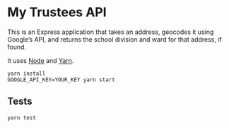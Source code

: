 # My Trustees API

This is an Express application that takes an address, geocodes it using Google’s API, and returns the school division and ward for that address, if found.

It uses [Node](https://nodejs.org/en/download/) and [Yarn](https://classic.yarnpkg.com/en/docs/install/).

```
yarn install
GOOGLE_API_KEY=YOUR_KEY yarn start
```

## Tests

```
yarn test
```
